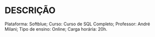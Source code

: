# DESCRIÇÃO
Plataforma: Softblue;
Curso: Curso de SQL Completo;
Professor: André Milani;
Tipo de ensino: Online;
Carga horária: 20h.